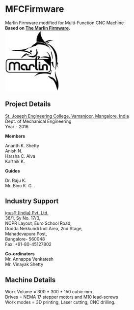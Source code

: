 # MFCFirmware
Marlin Firmware modified for Multi-Function CNC Machine  
__Based on [The Marlin Firmware](https://github.com/MarlinFirmware/Marlin).__  
<img align="top" width=175 src="https://github.com/MarlinFirmware/Marlin/raw/RC/Documentation/Logo/Marlin%20Logo%20GitHub.png" />

## Project Details

[St. Joseph Engineering College, Vamanjoor, Mangalore, India](http://sjec.ac.in/)  
Dept. of Mechanical Engineering  
Year - 2016

__Members__

Ananth K. Shetty  
Anish N.  
Harsha C. Alva  
Karthik K.  

__Guides__

Dr. Raju K.  
Mr. Binu K. G.  


## Industry Support

[igus® (India) Pvt. Ltd.](http://igus.in/)  
36/1, Sy No. 17/3,   
NCPR Layout, Euro School Road,  
Dodda Nekkundi Indl Area, 2nd Stage,   
Mahadevapura Post,  
Bangalore- 560048   
Fax: +91-80-45127802  

__Co-ordinators__  
Mr. Annappa Venkatesh  
Mr. Vinayak Shetty  

## Machine Details

Work Volume = 300 * 300 * 150 cubic mm  
Drives = NEMA 17 stepper motors and M10 lead-screws  
Work modes = 3D printing, Laser cutting, CNC drilling.  

